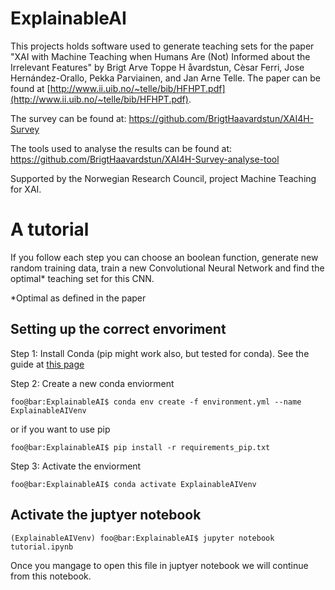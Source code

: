 # ExplainableAI
This projects holds software used to generate teaching sets for the paper "XAI with Machine Teaching when Humans Are (Not) Informed about the Irrelevant Features" by Brigt Arve Toppe H åvardstun, Cèsar Ferri, Jose Hernández-Orallo,
Pekka Parviainen, and Jan Arne Telle. The paper can be found at [http://www.ii.uib.no/~telle/bib/HFHPT.pdf](http://www.ii.uib.no/~telle/bib/HFHPT.pdf).

The survey can be found at: https://github.com/BrigtHaavardstun/XAI4H-Survey

The tools used to analyse the results can be found at: https://github.com/BrigtHaavardstun/XAI4H-Survey-analyse-tool

Supported by the Norwegian Research Council, project Machine Teaching for XAI.

# A tutorial

 If you follow each step you can choose an boolean function, generate new random training data, train a new Convolutional Neural Network and find the optimal* teaching set for this CNN.

 *Optimal as defined in the paper
<a id='creating-conda'></a>
## Setting up the correct envoriment
<a id='install-conda'></a>
 Step 1: Install Conda (pip might work also, but tested for conda). See the guide at [this page](https://conda.io/projects/conda/en/latest/user-guide/install/index.html)
 
<a id='create-new-conda'></a>
 Step 2: Create a new conda enviorment
```console
foo@bar:ExplainableAI$ conda env create -f environment.yml --name ExplainableAIVenv
```
or if you want to use pip
```console
foo@bar:ExplainableAI$ pip install -r requirements_pip.txt
```
<a id='activate-conda'></a>
 Step 3: Activate the enviorment
```console
foo@bar:ExplainableAI$ conda activate ExplainableAIVenv
```

<a id='activate-the-jupyter-notebook'></a>
## Activate the juptyer notebook

```console
(ExplainableAIVenv) foo@bar:ExplainableAI$ jupyter notebook tutorial.ipynb
```

 Once you mangage to open this file in juptyer notebook we will continue from this notebook.


 
